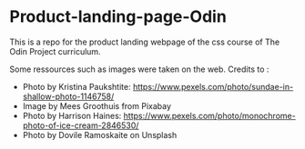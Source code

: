 # Product-landing-page-Odin
This is a repo for the product landing webpage of the css course of The Odin Project curriculum.

Some ressources such as images were taken on the web.
Credits to : 
- Photo by Kristina Paukshtite: https://www.pexels.com/photo/sundae-in-shallow-photo-1146758/
- Image by Mees Groothuis from Pixabay
- Photo by Harrison Haines: https://www.pexels.com/photo/monochrome-photo-of-ice-cream-2846530/
- Photo by Dovile Ramoskaite on Unsplash